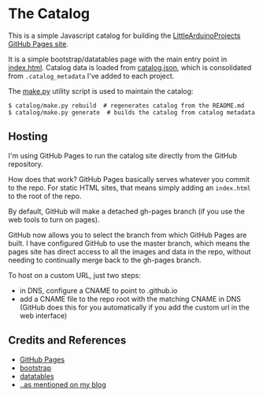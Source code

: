 # The Catalog

This is a simple Javascript catalog for building the
[LittleArduinoProjects GitHub Pages site](http://leap.tardate.com).

It is a simple bootstrap/datatables page with the main entry point in [index.html](../index.html).
Catalog data is loaded from [catalog.json](./catalog.json), which is consolidated from `.catalog_metadata` I've added to each project.

The [make.py](./make.py) utility script is used to maintain the catalog:

```
$ catalog/make.py rebuild  # regenerates catalog from the README.md
$ catalog/make.py generate  # builds the catalog from catalog metadata
```


## Hosting

I'm using GitHub Pages to run the catalog site directly from the GitHub repository.

How does that work? GitHub Pages basically serves whatever you commit to the repo.
For static HTML sites, that means simply adding an `index.html` to the root of the repo.

By default, GitHub will make a detached gh-pages branch (if you use the web tools to turn on pages).

GitHub now allows you to select the branch from which GitHub Pages are built.
I have configured GitHub to use the master branch, which means the pages site has direct access to all the images and data in the repo,
without needing to continually merge back to the gh-pages branch.

To host on a custom URL, just two steps:

* in DNS, configure a CNAME to point to <username>.github.io
* add a CNAME file to the repo root with the matching CNAME in DNS (GitHub does this for you automatically if you add the custom url in the web interface)


## Credits and References
* [GitHub Pages](https://pages.github.com/)
* [bootstrap](http://getbootstrap.com)
* [datatables](http://datatables.net/)
* [..as mentioned on my blog](https://blog.tardate.com/2016/06/littlearduinoprojects-now-with-fancy.html)
